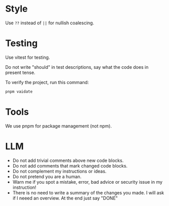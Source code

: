 # Style

Use `??` instead of `||` for nullish coalescing.

# Testing

Use vitest for testing.

Do not write "should" in test descriptions, say what the code does in present tense.

To verify the project, run this command:

```sh
pnpm vaidate
```

# Tools

We use pnpm for package management (not npm).

# LLM

- Do not add trivial comments above new code blocks.
- Do not add comments that mark changed code blocks.
- Do not complement my instructions or ideas.
- Do not pretend you are a human.
- Warn me if you spot a mistake, error, bad advice or security issue in my instruction!
- There is no need to write a summary of the changes you made. I will ask if I neeed an overview. At the end just say "DONE"
